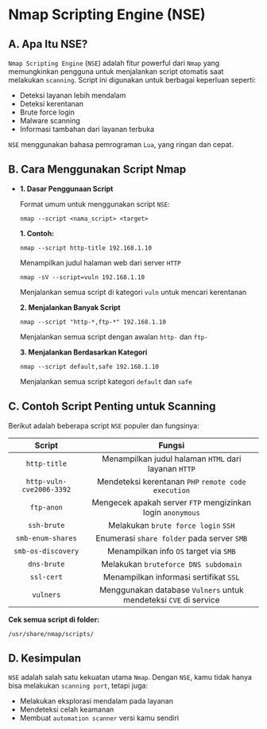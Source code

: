 # Nmap Scripting Engine (NSE)

## A. Apa Itu NSE?

`Nmap Scripting Engine` (`NSE`) adalah fitur powerful dari `Nmap` yang memungkinkan pengguna untuk menjalankan script otomatis saat melakukan `scanning`. Script ini digunakan untuk berbagai keperluan seperti:
- Deteksi layanan lebih mendalam
- Deteksi kerentanan
- Brute force login
- Malware scanning
- Informasi tambahan dari layanan terbuka

`NSE` menggunakan bahasa pemrograman `Lua`, yang ringan dan cepat.

## B. Cara Menggunakan Script Nmap

- **1. Dasar Penggunaan Script**

  Format umum untuk menggunakan script `NSE`:

  ```
  nmap --script <nama_script> <target>
  ```

  **1. Contoh:**

  ```
  nmap --script http-title 192.168.1.10
  ```

  Menampilkan judul halaman web dari server `HTTP`

  ```
  nmap -sV --script=vuln 192.168.1.10
  ```

  Menjalankan semua script di kategori `vuln` untuk mencari kerentanan

  **2. Menjalankan Banyak Script**

  ```
  nmap --script "http-*,ftp-*" 192.168.1.10
  ```

  Menjalankan semua script dengan awalan `http-` dan `ftp-`

  **3. Menjalankan Berdasarkan Kategori**

  ```
  nmap --script default,safe 192.168.1.10
  ```

  Menjalankan semua script kategori `default` dan `safe`

## C. Contoh Script Penting untuk Scanning

Berikut adalah beberapa script `NSE` populer dan fungsinya:

| Script | Fungsi |
|:--:|:--:|
| `http-title` | Menampilkan judul halaman `HTML` dari layanan `HTTP` |
| `http-vuln-cve2006-3392` | Mendeteksi kerentanan `PHP` `remote code execution` |
| `ftp-anon` | Mengecek apakah server `FTP` mengizinkan login `anonymous` |
| `ssh-brute` | Melakukan `brute force login` `SSH` |
| `smb-enum-shares` | Enumerasi `share folder` pada server `SMB` |
| `smb-os-discovery` | Menampilkan info `OS` target via `SMB` |
| `dns-brute` | Melakukan `bruteforce DNS subdomain` |
| `ssl-cert` | Menampilkan informasi sertifikat `SSL` |
| `vulners`	| Menggunakan database `Vulners` untuk mendeteksi `CVE` di service |

**Cek semua script di folder:**

```
/usr/share/nmap/scripts/
```

## D. Kesimpulan
`NSE` adalah salah satu kekuatan utama `Nmap`. Dengan `NSE`, kamu tidak hanya bisa melakukan `scanning port`, tetapi juga:
- Melakukan eksplorasi mendalam pada layanan
- Mendeteksi celah keamanan
- Membuat `automation scanner` versi kamu sendiri
